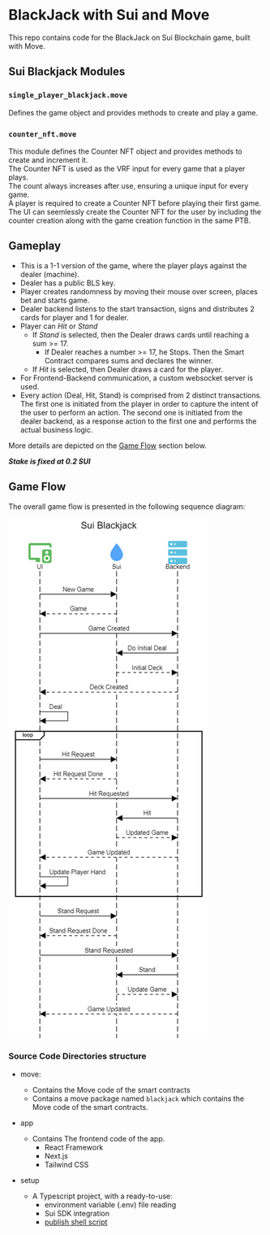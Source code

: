 # BlackJack with Sui and Move

This repo contains code for the BlackJack on Sui Blockchain game, built with Move.


## Sui Blackjack Modules

### `single_player_blackjack.move`
Defines the game object and provides methods to create and play a game.

### `counter_nft.move`
This module defines the Counter NFT object and provides methods to create and increment it.<br/>
The Counter NFT is used as the VRF input for every game that a player plays.<br/>
The count always increases after use, ensuring a unique input for every game.<br/>
A player is required to create a Counter NFT before playing their first game.<br/>
The UI can seemlessly create the Counter NFT for the user by including the counter creation along with the game creation function in the same PTB.


## Gameplay

- This is a 1-1 version of the game, where the player plays against the dealer (machine).
- Dealer has a public BLS key.
- Player creates randomness by moving their mouse over screen, places bet and starts game.
- Dealer backend listens to the start transaction, signs and distributes 2 cards for player and 1 for dealer.
- Player can _Hit_ or _Stand_
  - If _Stand_ is selected, then the Dealer draws cards until reaching a sum >= 17.
    - If Dealer reaches a number >= 17, he Stops. Then the Smart Contract compares sums and declares the winner. 
  - If _Hit_ is selected, then Dealer draws a card for the player.
- For Frontend-Backend communication, a custom websocket server is used.
- Every action (Deal, Hit, Stand) is comprised from 2 distinct transactions. The first one is initiated from the player 
in order to capture the intent of the user to perform an action. The second one is initiated from the dealer backend, 
as a response action to the first one and performs the actual business logic.

More details are depicted on the [Game Flow](#game-flow) section below.

**_Stake is fixed at 0.2 SUI_**


## Game Flow
The overall game flow is presented in the following sequence diagram:

![Sequence Diagram](sui_blackjack_sequence_diagram.png)



### Source Code Directories structure

- move:

  - Contains the Move code of the smart contracts
  - Contains a move package named `blackjack` which contains the Move code of the smart contracts.

- app

  - Contains The frontend code of the app. 
    - React Framework
    - Next.js
    - Tailwind CSS

- setup
  - A Typescript project, with a ready-to-use:
    - environment variable (.env) file reading
    - Sui SDK integration
    - [publish shell script](./setup/publish.sh)
